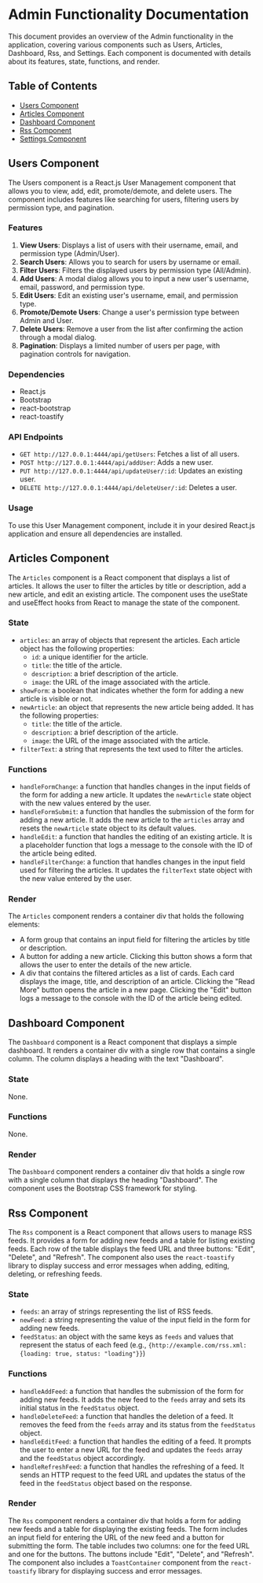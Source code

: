 # Admin Functionality Documentation

This document provides an overview of the Admin functionality in the application, covering various components such as Users, Articles, Dashboard, Rss, and Settings. Each component is documented with details about its features, state, functions, and render.

## Table of Contents

- [Users Component](#users-component)
- [Articles Component](#articles-component)
- [Dashboard Component](#dashboard-component)
- [Rss Component](#rss-component)
- [Settings Component](#settings-component)

## Users Component

The Users component is a React.js User Management component that allows you to view, add, edit, promote/demote, and delete users. The component includes features like searching for users, filtering users by permission type, and pagination.

### Features

1. **View Users**: Displays a list of users with their username, email, and permission type (Admin/User).
2. **Search Users**: Allows you to search for users by username or email.
3. **Filter Users**: Filters the displayed users by permission type (All/Admin).
4. **Add Users**: A modal dialog allows you to input a new user's username, email, password, and permission type.
5. **Edit Users**: Edit an existing user's username, email, and permission type.
6. **Promote/Demote Users**: Change a user's permission type between Admin and User.
7. **Delete Users**: Remove a user from the list after confirming the action through a modal dialog.
8. **Pagination**: Displays a limited number of users per page, with pagination controls for navigation.

### Dependencies

- React.js
- Bootstrap
- react-bootstrap
- react-toastify

### API Endpoints

- `GET http://127.0.0.1:4444/api/getUsers`: Fetches a list of all users.
- `POST http://127.0.0.1:4444/api/addUser`: Adds a new user.
- `PUT http://127.0.0.1:4444/api/updateUser/:id`: Updates an existing user.
- `DELETE http://127.0.0.1:4444/api/deleteUser/:id`: Deletes a user.

### Usage

To use this User Management component, include it in your desired React.js application and ensure all dependencies are installed.

## Articles Component

The `Articles` component is a React component that displays a list of articles. It allows the user to filter the articles by title or description, add a new article, and edit an existing article. The component uses the useState and useEffect hooks from React to manage the state of the component.

### State

- `articles`: an array of objects that represent the articles. Each article object has the following properties:
    - `id`: a unique identifier for the article.
    - `title`: the title of the article.
    - `description`: a brief description of the article.
    - `image`: the URL of the image associated with the article.
- `showForm`: a boolean that indicates whether the form for adding a new article is visible or not.
- `newArticle`: an object that represents the new article being added. It has the following properties:
    - `title`: the title of the article.
    - `description`: a brief description of the article.
    - `image`: the URL of the image associated with the article.
- `filterText`: a string that represents the text used to filter the articles.

### Functions

- `handleFormChange`: a function that handles changes in the input fields of the form for adding a new article. It updates the `newArticle` state object with the new values entered by the user.
- `handleFormSubmit`: a function that handles the submission of the form for adding a new article. It adds the new article to the `articles` array and resets the `newArticle` state object to its default values.
- `handleEdit`: a function that handles the editing of an existing article. It is a placeholder function that logs a message to the console with the ID of the article being edited.
- `handleFilterChange`: a function that handles changes in the input field used for filtering the articles. It updates the `filterText` state object with the new value entered by the user.

### Render

The `Articles` component renders a container div that holds the following elements:

- A form group that contains an input field for filtering the articles by title or description.
- A button for adding a new article. Clicking this button shows a form that allows the user to enter the details of the new article.
- A div that contains the filtered articles as a list of cards. Each card displays the image, title, and description of an article. Clicking the "Read More" button opens the article in a new page. Clicking the "Edit" button logs a message to the console with the ID of the article being edited.

## Dashboard Component

The `Dashboard` component is a React component that displays a simple dashboard. It renders a container div with a single row that contains a single column. The column displays a heading with the text "Dashboard".

### State

None.

### Functions

None.

### Render

The `Dashboard` component renders a container div that holds a single row with a single column that displays the heading "Dashboard". The component uses the Bootstrap CSS framework for styling.

## Rss Component

The `Rss` component is a React component that allows users to manage RSS feeds. It provides a form for adding new feeds and a table for listing existing feeds. Each row of the table displays the feed URL and three buttons: "Edit", "Delete", and "Refresh". The component also uses the `react-toastify` library to display success and error messages when adding, editing, deleting, or refreshing feeds.

### State

- `feeds`: an array of strings representing the list of RSS feeds.
- `newFeed`: a string representing the value of the input field in the form for adding new feeds.
- `feedStatus`: an object with the same keys as `feeds` and values that represent the status of each feed (e.g., `{http://example.com/rss.xml: {loading: true, status: "loading"}}`)

### Functions

- `handleAddFeed`: a function that handles the submission of the form for adding new feeds. It adds the new feed to the `feeds` array and sets its initial status in the `feedStatus` object.
- `handleDeleteFeed`: a function that handles the deletion of a feed. It removes the feed from the `feeds` array and its status from the `feedStatus` object.
- `handleEditFeed`: a function that handles the editing of a feed. It prompts the user to enter a new URL for the feed and updates the `feeds` array and the `feedStatus` object accordingly.
- `handleRefreshFeed`: a function that handles the refreshing of a feed. It sends an HTTP request to the feed URL and updates the status of the feed in the `feedStatus` object based on the response.

### Render

The `Rss` component renders a container div that holds a form for adding new feeds and a table for displaying the existing feeds. The form includes an input field for entering the URL of the new feed and a button for submitting the form. The table includes two columns: one for the feed URL and one for the buttons. The buttons include "Edit", "Delete", and "Refresh". The component also includes a `ToastContainer` component from the `react-toastify` library for displaying success and error messages.

